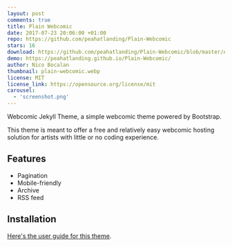 ```yaml
---
layout: post
comments: true
title: Plain Webcomic
date: 2017-07-23 20:06:00 +01:00
repo: https://github.com/peahatlanding/Plain-Webcomic
stars: 16
download: https://github.com/peahatlanding/Plain-Webcomic/blob/master/Archive.zip
demo: https://peahatlanding.github.io/Plain-Webcomic/
author: Nico Bocalan
thumbnail: plain-webcomic.webp
license: MIT
license_link: https://opensource.org/license/mit
carousel:
  - 'screenshot.png'
---
```


Webcomic Jekyll Theme, a simple webcomic theme powered by Bootstrap.

This theme is meant to offer a free and relatively easy webcomic hosting solution for artists with little or no coding experience.

## Features

* Pagination
* Mobile-friendly
* Archive
* RSS feed

## Installation

[Here's the user guide for this theme](https://peahatlanding.github.io/Plain-Webcomic/docs/index.html).
